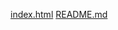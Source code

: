 [index.html](https://github.com/user-attachments/files/22511124/index.html)
[README.md](https://github.com/user-attachments/files/22511127/README.md)
